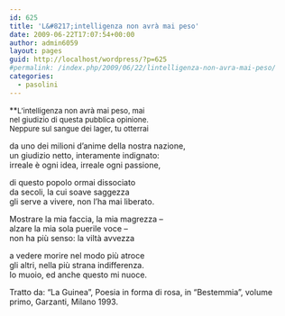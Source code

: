 ```yaml
---
id: 625
title: 'L&#8217;intelligenza non avrà mai peso'
date: 2009-06-22T17:07:54+00:00
author: admin6059
layout: pages
guid: http://localhost/wordpress/?p=625
#permalink: /index.php/2009/06/22/lintelligenza-non-avra-mai-peso/
categories:
  - pasolini
---
```

**<span style="font-size: small;">L&#8217;intelligenza non avrà mai peso, mai<br /> nel giudizio di questa pubblica opinione.<br /> Neppure sul sangue dei lager, tu otterrai</p> 

<p>
  da uno dei milioni d&#8217;anime della nostra nazione,<br /> un giudizio netto, interamente indignato:<br /> irreale è ogni idea, irreale ogni passione,
</p>

<p>
  di questo popolo ormai dissociato<br /> da secoli, la cui soave saggezza<br /> gli serve a vivere, non l&#8217;ha mai liberato.
</p>

<p>
  Mostrare la mia faccia, la mia magrezza &#8211;<br /> alzare la mia sola puerile voce &#8211;<br /> non ha più senso: la viltà avvezza
</p>

<p>
  a vedere morire nel modo più atroce<br /> gli altri, nella più strana indifferenza.<br /> Io muoio, ed anche questo mi nuoce. </span></strong>
</p>

<p>
  Tratto da: &#8220;La Guinea&#8221;, Poesia in forma di rosa, in &#8220;Bestemmia&#8221;, volume primo, Garzanti, Milano 1993.
</p>